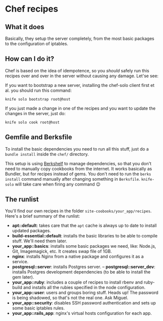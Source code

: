 # Chef recipes

## What it does

Basically, they setup the server completely, from the most basic packages to the configuration of iptables.

## How can I do it?

Chef is based on the idea of idempotence, so you *should* safely run this recipes over and over in the server without causing any damage. Let'se see:

If you want to bootstrap a new server, installing the chef-solo client first et al. you should run this command:

```
knife solo bootstrap root@host
```

If you just made a change in one of the recipes and you want to update the changes in the server, just do:

```
knife solo cook root@host
```

## Gemfile and Berksfile

To install the basic dependencies you need to run all this stuff, just do a `bundle install` inside the `chef/` directory.

This setup is using [Berkshelf](http://berkshelf.com/) to manage dependencies, so that you don't need to manually copy cookbooks from the internet. It works basically as Bundler, but for recipes instead of gems. You don't need to run the `berks install` command manually after changing something in `Berksfile`. `knife-solo` will take care when firing any command :wink:

## The runlist

You'll find our own recipes in the folder `site-coobooks/your_app/recipes`. Here's a brief summary of the runlist:

- **apt::default**: takes care that the `apt` cache is always up to date to install updated packages.
- **build-essential::default**: installs the basic libraries to be able to compile stuff. We'll need them later.
- **your_app::basics**: installs some basic packages we need, like: Node.js, Git, Imagemagick, etc. It creates swap file of 1GB.
- **nginx**: installs Nginx from a native package and configures it as a service.
- **postgresql::server**: installs Postgres server.
– **postgresql::server_dev**: installs Postgres development dependencies (to be able to install the gem later).
- **your_app::ruby**: includes a couple of recipes to install rbenv and ruby-build and installs all the rubies specified in the node configuration.
- **your_app::user**: users and groups boring stuff. Heads up! The password is being shadowed, so that's not the real one. Ask Miguel.
- **your_app::security**: disables SSH password authentication and sets up some basic iptables rules.
- **your_app::rails_app**: nginx's virtual hosts configuration for each app.
